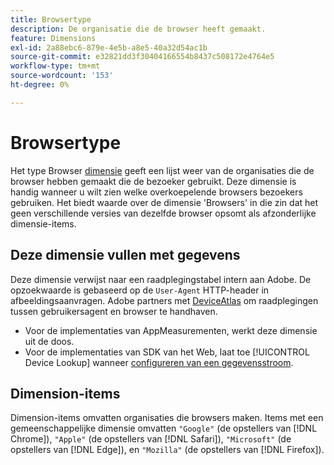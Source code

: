 ```yaml
---
title: Browsertype
description: De organisatie die de browser heeft gemaakt.
feature: Dimensions
exl-id: 2a88ebc6-879e-4e5b-a8e5-40a32d54ac1b
source-git-commit: e32821dd3f30404166554b8437c508172e4764e5
workflow-type: tm+mt
source-wordcount: '153'
ht-degree: 0%

---
```


# Browsertype

Het type Browser [dimensie](overview.md) geeft een lijst weer van de organisaties die de browser hebben gemaakt die de bezoeker gebruikt. Deze dimensie is handig wanneer u wilt zien welke overkoepelende browsers bezoekers gebruiken. Het biedt waarde over de dimensie &#39;Browsers&#39; in die zin dat het geen verschillende versies van dezelfde browser opsomt als afzonderlijke dimensie-items.

## Deze dimensie vullen met gegevens

Deze dimensie verwijst naar een raadplegingstabel intern aan Adobe. De opzoekwaarde is gebaseerd op de `User-Agent` HTTP-header in afbeeldingsaanvragen. Adobe partners met [DeviceAtlas](https://deviceatlas.com/) om raadplegingen tussen gebruikersagent en browser te handhaven.

* Voor de implementaties van AppMeasurementen, werkt deze dimensie uit de doos.
* Voor de implementaties van SDK van het Web, laat toe [!UICONTROL Device Lookup] wanneer [configureren van een gegevensstroom](https://experienceleague.adobe.com/docs/experience-platform/datastreams/configure.html?lang=nl-NL).

## Dimension-items

Dimension-items omvatten organisaties die browsers maken. Items met een gemeenschappelijke dimensie omvatten `"Google"` (de opstellers van [!DNL Chrome]), `"Apple"` (de opstellers van [!DNL Safari]), `"Microsoft"` (de opstellers van [!DNL Edge]), en `"Mozilla"` (de opstellers van [!DNL Firefox]).
